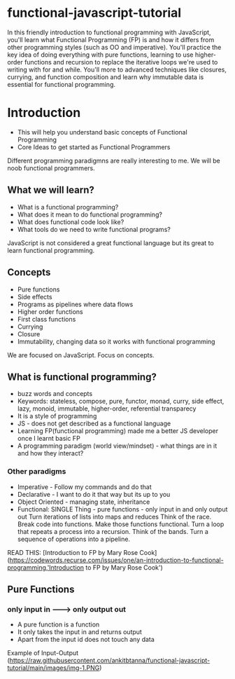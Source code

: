 # functional-javascript-tutorial
In this friendly introduction to functional programming with JavaScript, you'll learn what Functional Programming (FP) is and how it differs from other programming styles (such as OO and imperative). You'll practice the key idea of doing everything with pure functions, learning to use higher-order functions and recursion to replace the iterative loops we're used to writing with for and while. You'll more to advanced techniques like closures, currying, and function composition and learn why immutable data is essential for functional programming.

# Introduction
* This will help you understand basic concepts of Functional Programming
* Core Ideas to get started as Functional Programmers

Different programming paradigmns are really interesting to me. We will be noob functional programmers.

## What we will learn?
* What is a functional programming?
* What does it mean to do functional programming?
* What does functional code look like?
* What tools do we need to write functional programs?

JavaScript is not considered a great functional language but its great to learn functional programming.

## Concepts
* Pure functions
* Side effects
* Programs as pipelines where data flows
* Higher order functions
* First class functions
* Currying
* Closure
* Immutability, changing data so it works with functional programming

We are focused on JavaScript. Focus on concepts.

## What is functional programming?
* buzz words and concepts
* Keywords: stateless, compose, pure, functor, monad, curry, side effect, lazy, monoid, immutable, higher-order, referential transparecy
* It is a style of programming
* JS - does not get described as a functional language
* Learning FP(functional programming) made me a better JS developer once I learnt basic FP
* A programming paradigm (world view/mindset) - what things are in it and how they interact?

### Other paradigms
* Imperative - Follow my commands and do that
* Declarative - I want to do it that way but its up to you
* Object Oriented - managing state, inheritance
* Functional: SINGLE Thing - pure functions - only input in and only output out
Turn iterations of lists into maps and reduces
Think of the race. Break code into functions. Make those functions functional. Turn a loop that repeats a process into a recursion.
Think of the bands. Turn a sequence of operations into a pipeline.

READ THIS:
[Introduction to FP by Mary Rose Cook](https://codewords.recurse.com/issues/one/an-introduction-to-functional-programming,'Introduction to FP by Mary Rose Cook')

## Pure Functions
### only input in ---> only output out
* A pure function is a function
* It only takes the input in and returns output
* Apart from the input id does not touch any data

Example of Input-Output
(https://raw.githubusercontent.com/ankitbtanna/functional-javascript-tutorial/main/images/img-1.PNG)